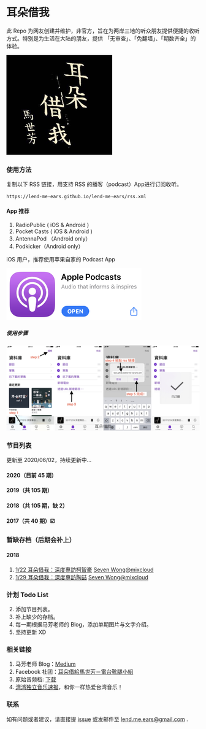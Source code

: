 # 耳朵借我

此 Repo 为网友创建并维护，非官方，旨在为两岸三地的听众朋友提供便捷的收听方式。特别是为生活在大陆的朋友，提供 「无审查」、「免翻墙」、「期数齐全」的体验。

<img src="./image/avatar.png" alt="avatar" style="zoom:80%;" />

### 使用方法
复制以下 RSS 链接，用支持 RSS 的播客（podcast）App进行订阅收听。

```http
https://lend-me-ears.github.io/lend-me-ears/rss.xml
```

####  App 推荐

1. RadioPublic  ( iOS & Android )
2. Pocket Casts  ( iOS & Android )
3. AntennaPod （Android only）
4. Podkicker（Android only）

iOS 用户，推荐使用苹果自家的 Podcast App

<img src="./image/apple_podcast.png" style="zoom:50%;" />

##### 使用步骤



![](./image/step.jpeg)



### 节目列表

更新至 2020/06/02，持续更新中...

#### 2020（目前 45 期）

#### 2019（共 105 期）

#### 2018（共 105 期，缺 2）

#### 2017（共 40 期）☑️





### 暂缺存档（后期会补上）

#### 2018

1. [1/22 耳朵借我：深度專訪柯智豪](https://medium.com/@mafang/1-22-耳朵借我-深度專訪柯智豪-f2a01ea4cbb1)      [Seven Wong@mixcloud](https://www.mixcloud.com/seven-wong/2018-01-22-耳朵借我-深度專訪柯智豪/) 
2. [1/29  耳朵借我：深度專訪陶喆](https://medium.com/@mafang/1-29-耳朵借我-深度專訪陶喆-4d77fd03a690)      [Seven Wong@mixcloud](https://www.mixcloud.com/seven-wong/2018-01-29-%E8%80%B3%E6%9C%B5%E5%80%9F%E6%88%91-%E6%B7%B1%E5%BA%A6%E5%B0%88%E8%A8%AA%E9%99%B6%E5%96%86)



### 计划 Todo List

2. 添加节目列表。
3. 补上缺少的存档。
4. 每一期根据马芳老师的 Blog，添加单期图片与文字介绍。
5. 坚持更新 XD



### 相关链接

1. 马芳老师 Blog：[Medium](https://medium.com/@mafang)
2. Facebook 社团：[耳朵借給馬世芳－電台靴腿小組](https://www.facebook.com/groups/258827734532615)
3. 原始音频档: [下载](https://cloud.lend-me-ears.workers.dev)  
4. [湾湾独立音乐速报](https://weibo.com/rebelfreak)，和你一样热爱台湾音乐！



### 联系

如有问题或者建议，请直接提 [issue](https://github.com/lend-me-ears/lend-me-ears/issues) 或发邮件至 lend.me.ears@gmail.com . 

